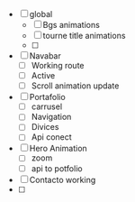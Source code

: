 

- [ ] global
  - [ ] Bgs animations
  - [ ] tourne title animations
  - [ ] 
- [ ] Navabar
  - [ ] Working route
  - [ ] Active
  - [ ] Scroll animation update 
- [ ] Portafolio
  - [ ] carrusel
  - [ ] Navigation
  - [ ] Divices
  - [ ] Api conect
- [ ] Hero Animation
  - [ ] zoom
  - [ ] api to potfolio
- [ ] Contacto working
- [ ] 